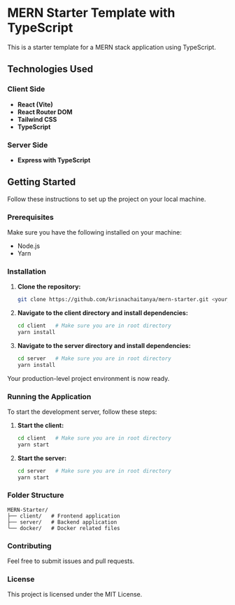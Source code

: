# MERN Starter Template with TypeScript

This is a starter template for a MERN stack application using TypeScript.

## Technologies Used

### Client Side

- **React (Vite)**
- **React Router DOM**
- **Tailwind CSS**
- **TypeScript**

### Server Side

- **Express with TypeScript**


## Getting Started

Follow these instructions to set up the project on your local machine.

### Prerequisites

Make sure you have the following installed on your machine:

- Node.js
- Yarn

### Installation

1. **Clone the repository:**

    ```bash
    git clone https://github.com/krisnachaitanya/mern-starter.git <your_project>
    ```

2. **Navigate to the client directory and install dependencies:**

    ```bash
    cd client   # Make sure you are in root directory
    yarn install
    ```

3. **Navigate to the server directory and install dependencies:**

    ```bash
    cd server   # Make sure you are in root directory
    yarn install
    ```

Your production-level project environment is now ready.

### Running the Application

To start the development server, follow these steps:

1. **Start the client:**

    ```bash
    cd client   # Make sure you are in root directory
    yarn start
    ```

2. **Start the server:**

    ```bash
    cd server   # Make sure you are in root directory   
    yarn start
    ```

### Folder Structure

```
MERN-Starter/
├── client/   # Frontend application
├── server/   # Backend application
└── docker/   # Docker related files
```

### Contributing

Feel free to submit issues and pull requests.

### License

This project is licensed under the MIT License.
